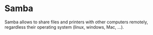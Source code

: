 # Samba
Samba allows to share files and printers with other computers remotely, regardless their operating system (linux, windows, Mac, ...).

